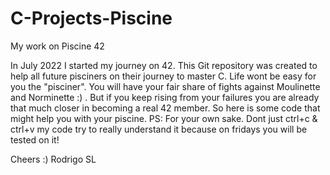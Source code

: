 # C-Projects-Piscine
 My work on Piscine 42

In July 2022 I started my journey on 42.
This Git repository was created to help all future pisciners on their journey to master C. Life wont be easy for you the "pisciner". You will have your fair share of fights against Moulinette and Norminette :) . But if you keep rising from your failures you are already that much closer in becoming a real 42 member. So here is some code that might help you with your piscine.
PS: For your own sake. Dont just ctrl+c & ctrl+v my code try to really understand it because on fridays you will be tested on it!

Cheers :) 
Rodrigo SL